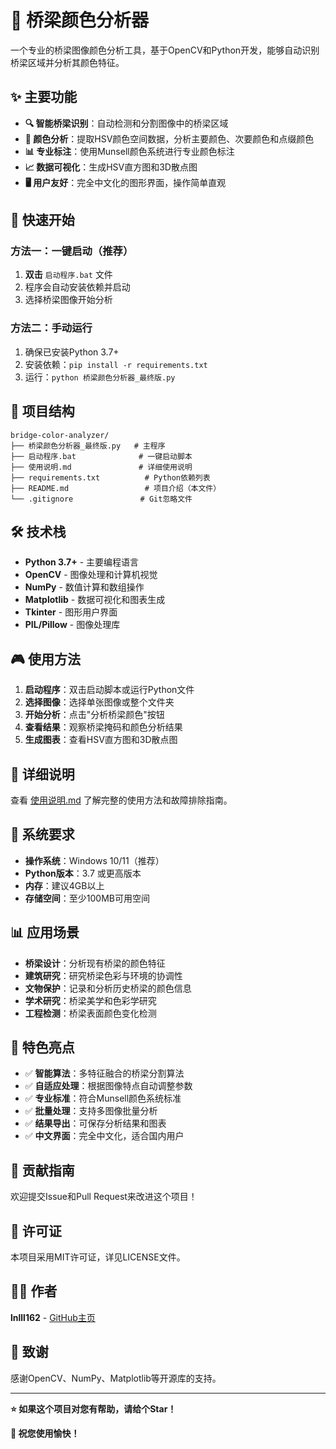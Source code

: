 # 🎯 桥梁颜色分析器

一个专业的桥梁图像颜色分析工具，基于OpenCV和Python开发，能够自动识别桥梁区域并分析其颜色特征。

## ✨ 主要功能

- **🔍 智能桥梁识别**：自动检测和分割图像中的桥梁区域
- **🎨 颜色分析**：提取HSV颜色空间数据，分析主要颜色、次要颜色和点缀颜色
- **📊 专业标注**：使用Munsell颜色系统进行专业颜色标注
- **📈 数据可视化**：生成HSV直方图和3D散点图
- **🖥️ 用户友好**：完全中文化的图形界面，操作简单直观

## 🚀 快速开始

### 方法一：一键启动（推荐）
1. **双击** `启动程序.bat` 文件
2. 程序会自动安装依赖并启动
3. 选择桥梁图像开始分析

### 方法二：手动运行
1. 确保已安装Python 3.7+
2. 安装依赖：`pip install -r requirements.txt`
3. 运行：`python 桥梁颜色分析器_最终版.py`

## 📁 项目结构

```
bridge-color-analyzer/
├── 桥梁颜色分析器_最终版.py   # 主程序
├── 启动程序.bat              # 一键启动脚本
├── 使用说明.md               # 详细使用说明
├── requirements.txt          # Python依赖列表
├── README.md                 # 项目介绍（本文件）
└── .gitignore               # Git忽略文件
```

## 🛠️ 技术栈

- **Python 3.7+** - 主要编程语言
- **OpenCV** - 图像处理和计算机视觉
- **NumPy** - 数值计算和数组操作
- **Matplotlib** - 数据可视化和图表生成
- **Tkinter** - 图形用户界面
- **PIL/Pillow** - 图像处理库

## 🎮 使用方法

1. **启动程序**：双击启动脚本或运行Python文件
2. **选择图像**：选择单张图像或整个文件夹
3. **开始分析**：点击"分析桥梁颜色"按钮
4. **查看结果**：观察桥梁掩码和颜色分析结果
5. **生成图表**：查看HSV直方图和3D散点图

## 📖 详细说明

查看 [使用说明.md](使用说明.md) 了解完整的使用方法和故障排除指南。

## 🔧 系统要求

- **操作系统**：Windows 10/11（推荐）
- **Python版本**：3.7 或更高版本
- **内存**：建议4GB以上
- **存储空间**：至少100MB可用空间

## 📊 应用场景

- **桥梁设计**：分析现有桥梁的颜色特征
- **建筑研究**：研究桥梁色彩与环境的协调性
- **文物保护**：记录和分析历史桥梁的颜色信息
- **学术研究**：桥梁美学和色彩学研究
- **工程检测**：桥梁表面颜色变化检测

## 🎯 特色亮点

- ✅ **智能算法**：多特征融合的桥梁分割算法
- ✅ **自适应处理**：根据图像特点自动调整参数
- ✅ **专业标准**：符合Munsell颜色系统标准
- ✅ **批量处理**：支持多图像批量分析
- ✅ **结果导出**：可保存分析结果和图表
- ✅ **中文界面**：完全中文化，适合国内用户

## 🤝 贡献指南

欢迎提交Issue和Pull Request来改进这个项目！

## 📄 许可证

本项目采用MIT许可证，详见LICENSE文件。

## 👨‍💻 作者

**lnlll162** - [GitHub主页](https://github.com/lnlll162)

## 🙏 致谢

感谢OpenCV、NumPy、Matplotlib等开源库的支持。

---

**⭐ 如果这个项目对您有帮助，请给个Star！**

**🎉 祝您使用愉快！**
